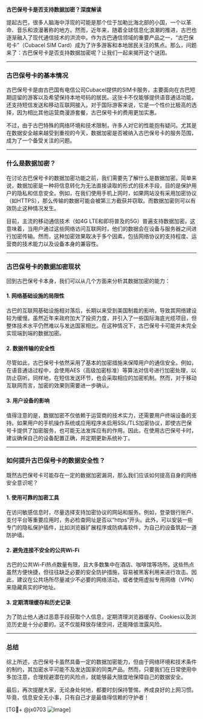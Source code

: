 **古巴保号卡是否支持数据加密？深度解读**

提起古巴，很多人脑海中浮现的可能是那个位于加勒比海北部的小国，一个以革命、音乐和浪漫著称的地方。然而，近年来，随着全球信息化浪潮的推进，古巴也逐渐融入了现代通信技术的洪流中。作为古巴通信领域的重要产品之一，“古巴保号卡”（Cubacel SIM Card）成为了许多游客和本地居民关注的焦点。那么，问题来了：古巴保号卡是否支持数据加密呢？让我们一起来揭开这个谜团。

---

### **古巴保号卡的基本情况**
古巴保号卡是由古巴国有电信公司Cubacel提供的SIM卡服务，主要面向在古巴短期逗留的游客以及希望保持本地号码的居民。这张卡不仅能够提供语音通话功能，还支持短信发送和移动互联网接入。对于国际游客来说，它是一个性价比极高的选择，因为相比其他运营商漫游套餐，古巴保号卡的费用更加实惠。

不过，由于古巴特殊的网络环境和技术限制，许多人对它的性能抱有疑问。尤其是在数据安全越来越受到重视的今天，数据加密是否被纳入古巴保号卡的服务范围，成为了一个备受关注的问题。

---

### **什么是数据加密？**
在讨论古巴保号卡的数据加密功能之前，我们需要先了解什么是数据加密。简单来说，数据加密是一种将信息转化为无法直接读取的形式的技术手段，目的是保护用户的隐私和信息安全。例如，在我们使用手机上网时，如果网站没有采用加密协议（如HTTPS），那么传输的数据可能会被第三方截获并窃取。而数据加密则可以有效防止这种情况发生。

目前，主流的移动通信技术（如4G LTE和即将普及的5G）普遍支持数据加密。这意味着，当用户通过这些网络访问互联网时，他们的数据会在设备与服务器之间进行加密传输。然而，这种加密效果取决于多个因素，包括网络协议的支持程度、运营商的技术能力以及设备本身的兼容性。

---

### **古巴保号卡的数据加密现状**
回到古巴保号卡本身，我们可以从几个方面来分析其数据加密的能力：

#### **1. 网络基础设施的局限性**
古巴的互联网基础设施相对落后，长期以来受到美国制裁的影响，导致其网络建设较为缓慢。虽然近年来政府加大了投资力度，并引入了一些国际海底光缆项目，但整体技术水平仍然难以与发达国家相比。在这种情况下，古巴保号卡可能并未完全实现端到端的数据加密。

#### **2. 数据传输的安全性**
尽管如此，古巴保号卡依然采用了基本的加密措施来保障用户的通信安全。例如，在语音通话过程中，会使用AES（高级加密标准）等算法对信号进行加密处理，以防止窃听。同样地，在短信发送环节，也会采取相应的加密机制。然而，对于移动互联网而言，加密的效果则需要进一步确认。

#### **3. 用户设备的影响**
值得注意的是，数据加密不仅依赖于运营商的技术实力，还需要用户终端设备的支持。如果用户的手机操作系统或应用程序未启用SSL/TLS加密协议，即使古巴保号卡提供了加密服务，也可能无法发挥应有的作用。因此，在使用古巴保号卡时，建议确保自己的设备配置正确，并定期更新系统补丁。

---

### **如何提升古巴保号卡的数据安全性？**
既然古巴保号卡可能存在一定的数据加密漏洞，那么我们应该如何提高自身的网络安全意识呢？

#### **1. 使用可靠的加密工具**
在访问敏感信息时，尽量选择支持加密协议的网站和服务。例如，登录银行账户、支付平台等重要应用时，务必检查网址是否以“https”开头。此外，可以安装一些专门的隐私保护插件，比如浏览器扩展程序或防病毒软件，为自己的设备筑起一道防护墙。

#### **2. 避免连接不安全的公共Wi-Fi**
古巴的公共Wi-Fi热点数量有限，且大多数集中在酒店、咖啡馆等场所。这些热点虽然方便快捷，但往往缺乏必要的安全防护措施，容易被黑客利用来进行攻击。因此，建议在公共场所尽量减少不必要的网络活动，或者使用虚拟专用网络（VPN）来隐藏真实的IP地址。

#### **3. 定期清理缓存和历史记录**
为了防止他人通过恶意手段获取个人信息，定期清理浏览器缓存、Cookies以及浏览历史是十分必要的。这不仅能释放存储空间，还能降低泄露风险。

---

### **总结**
综上所述，古巴保号卡虽然具备一定的数据加密能力，但由于网络环境和技术条件的制约，其加密水平可能不及发达国家的同类产品。然而，只要我们在日常使用中多加注意，合理规避潜在的风险点，就能够最大限度地保障自己的数据安全。

最后，再次提醒大家，无论身处何地，都要时刻保持警惕，养成良好的上网习惯。毕竟，信息安全无小事，只有自己才是最值得信赖的守护者！

[TG💪+ @jx0703 ![Image](https://github.com/user-attachments/assets/dbca1d08-cadb-493c-b0ec-ad6f7a83f270)]